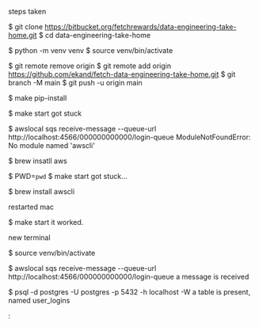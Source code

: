 steps taken

$ git clone https://bitbucket.org/fetchrewards/data-engineering-take-home.git
$ cd data-engineering-take-home

$ python -m venv venv
$ source venv/bin/activate

$ git remote remove origin
$ git remote add origin https://github.com/ekand/fetch-data-engineering-take-home.git
$ git branch -M main
$ git push -u origin main

$ make pip-install

$ make start
got stuck

$ awslocal sqs receive-message --queue-url http://localhost:4566/000000000000/login-queue
ModuleNotFoundError: No module named 'awscli'

$ brew insatll aws

$ PWD=`pwd`
$ make start
got stuck...

$ brew install awscli

restarted mac

$ make start
it worked.


new terminal

$ source venv/bin/activate

$ awslocal sqs receive-message --queue-url http://localhost:4566/000000000000/login-queue
a message is received

$ psql -d postgres -U postgres  -p 5432 -h localhost -W
a table is present, named user_logins

:
